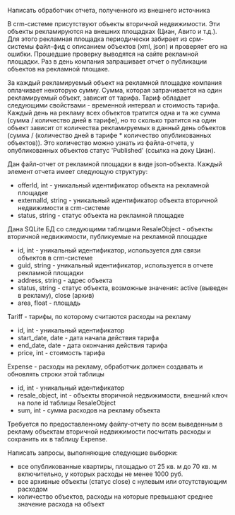 Написать обработчик отчета, полученного из внешнего источника

В crm-системе присутствуют объекты вторичной недвижимости. Эти объекты рекламируются на внешних площадках (Циан, Авито и т.д.).
Для этого рекламная площадка периодически забирает из срм-системы файл-фид с описанием объектов (xml, json) и проверяет его на ошибки.
Прошедшие проверку выводятся на сайте рекламной площадки.
Раз в день компания запрашивает отчет о публикации объектов на рекламной площаке.

За каждый рекламируемый объект на рекламной площадке компания оплачивает некоторую сумму.
Сумма, которая затрачивается на один рекламируемый объект, зависит от тарифа. Тариф обладает следующими свойствами - временной интервал и стоимость тарифа.
Каждый день на рекламу всех объектов тратится одна и та же сумма (сумма / количество дней в тарифе), но то сколько тратится на один объект зависит от количества рекламируемых в данный день объектов (сумма / (количество дней в тарифе * количество опубликованных объектов)).
Это количество можно узнать из файла-отчета, у опубликованных объектов статус 'Published' (ссылка на доку Циан).

Дан файл-отчет от рекламной площадки в виде json-объекта. Каждый элемент отчета имеет следующую структуру:
 - offerId, int - уникальный идентификатор объекта на рекламной площадке
 - externalId, string - уникальный идентификатор объекта вторичной недвижимости в crm-системе
 - status, string - статус объекта на рекламной площадке

Дана SQLite БД со следующими таблицами
ResaleObject - объекты вторичной недвижимости, публикуемые на рекламной площадке
 - id, int - уникальный идентификатор, используется для связи объектов в crm-системе
 - guid, string - уникальный идентификатор, используется в отчете рекламной площадки
 - address, string - адрес объекта
 - status, string - статус объекта, возможные значения: active (выведен в рекламу), close (архив)
 - area, float - площадь

Tariff - тарифы, по которому считаются расходы на рекламу
 - id, int - уникальный идентификатор
 - start_date, date - дата начала действия тарифа
 - end_date, date - дата окончания действия тарифа
 - price, int - стоимость тарифа
 
Expense - расходы на рекламу, обработчик должен создавать и обновлять строки этой таблицы
 - id, int - уникальный идентификатор
 - resale_object, int - объекты вторичной недвижимости, внешний ключ на поле id таблицы ResaleObject
 - sum, int - сумма расходов на рекламу объекта


Требуется по предоставленному файлу-отчету по всем выведенным в рекламу объектам вторичной недвижимости посчитать расходы и сохранить их в таблицу Expense.

Написать запросы, выполняющие следующие выборки:
 - все опубликованные квартиры, площадью от 25 кв. м до 70 кв. м включительно, у которых расходы не менее 1000 руб.
 - все архивные объекты (статус close) с нулевым или отсутствующим расходом
 - количество объектов, расходы на которые превышают среднее значение расхода на объект
